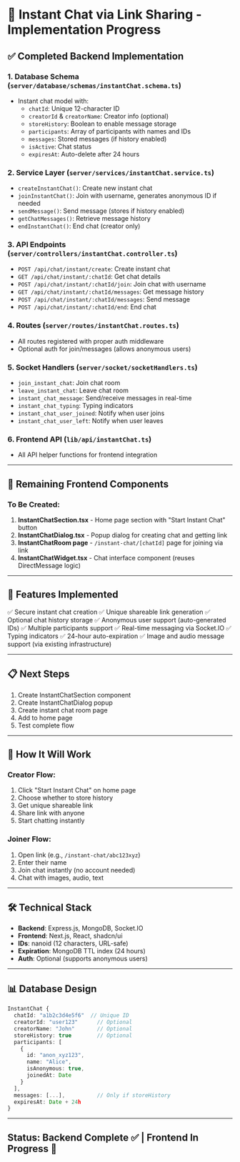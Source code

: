 # 💬 Instant Chat via Link Sharing - Implementation Progress

## ✅ Completed Backend Implementation

### 1. **Database Schema** (`server/database/schemas/instantChat.schema.ts`)
- Instant chat model with:
  - `chatId`: Unique 12-character ID
  - `creatorId` & `creatorName`: Creator info (optional)
  - `storeHistory`: Boolean to enable message storage
  - `participants`: Array of participants with names and IDs
  - `messages`: Stored messages (if history enabled)
  - `isActive`: Chat status
  - `expiresAt`: Auto-delete after 24 hours

### 2. **Service Layer** (`server/services/instantChat.service.ts`)
- `createInstantChat()`: Create new instant chat
- `joinInstantChat()`: Join with username, generates anonymous ID if needed
- `sendMessage()`: Send message (stores if history enabled)
- `getChatMessages()`: Retrieve message history
- `endInstantChat()`: End chat (creator only)

### 3. **API Endpoints** (`server/controllers/instantChat.controller.ts`)
- `POST /api/chat/instant/create`: Create instant chat
- `GET /api/chat/instant/:chatId`: Get chat details
- `POST /api/chat/instant/:chatId/join`: Join chat with username
- `GET /api/chat/instant/:chatId/messages`: Get message history
- `POST /api/chat/instant/:chatId/messages`: Send message
- `POST /api/chat/instant/:chatId/end`: End chat

### 4. **Routes** (`server/routes/instantChat.routes.ts`)
- All routes registered with proper auth middleware
- Optional auth for join/messages (allows anonymous users)

### 5. **Socket Handlers** (`server/socket/socketHandlers.ts`)
- `join_instant_chat`: Join chat room
- `leave_instant_chat`: Leave chat room
- `instant_chat_message`: Send/receive messages in real-time
- `instant_chat_typing`: Typing indicators
- `instant_chat_user_joined`: Notify when user joins
- `instant_chat_user_left`: Notify when user leaves

### 6. **Frontend API** (`lib/api/instantChat.ts`)
- All API helper functions for frontend integration

---

## 🚧 Remaining Frontend Components

### To Be Created:

1. **InstantChatSection.tsx** - Home page section with "Start Instant Chat" button
2. **InstantChatDialog.tsx** - Popup dialog for creating chat and getting link
3. **InstantChatRoom page** - `/instant-chat/[chatId]` page for joining via link
4. **InstantChatWidget.tsx** - Chat interface component (reuses DirectMessage logic)

---

## 🎯 Features Implemented

✅ Secure instant chat creation
✅ Unique shareable link generation
✅ Optional chat history storage
✅ Anonymous user support (auto-generated IDs)
✅ Multiple participants support
✅ Real-time messaging via Socket.IO
✅ Typing indicators
✅ 24-hour auto-expiration
✅ Image and audio message support (via existing infrastructure)

---

## 📋 Next Steps

1. Create InstantChatSection component
2. Create InstantChatDialog popup
3. Create instant chat room page
4. Add to home page
5. Test complete flow

---

## 🔗 How It Will Work

### Creator Flow:
1. Click "Start Instant Chat" on home page
2. Choose whether to store history
3. Get unique shareable link
4. Share link with anyone
5. Start chatting instantly

### Joiner Flow:
1. Open link (e.g., `/instant-chat/abc123xyz`)
2. Enter their name
3. Join chat instantly (no account needed)
4. Chat with images, audio, text

---

## 🛠️ Technical Stack

- **Backend**: Express.js, MongoDB, Socket.IO
- **Frontend**: Next.js, React, shadcn/ui
- **IDs**: nanoid (12 characters, URL-safe)
- **Expiration**: MongoDB TTL index (24 hours)
- **Auth**: Optional (supports anonymous users)

---

## 📊 Database Design

```typescript
InstantChat {
  chatId: "a1b2c3d4e5f6"  // Unique ID
  creatorId: "user123"      // Optional
  creatorName: "John"       // Optional
  storeHistory: true        // Optional
  participants: [
    {
      id: "anon_xyz123",
      name: "Alice",
      isAnonymous: true,
      joinedAt: Date
    }
  ],
  messages: [...],          // Only if storeHistory
  expiresAt: Date + 24h
}
```

---

## Status: **Backend Complete ✅ | Frontend In Progress 🚧**

